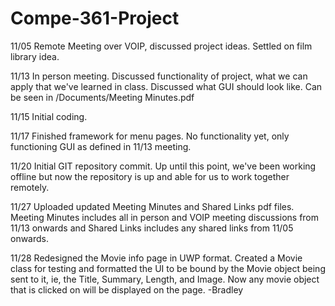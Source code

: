 # Compe-361-Project
11/05
Remote Meeting over VOIP, discussed project ideas. Settled on film library idea. 

11/13
In person meeting. Discussed functionality of project, what we can apply that we've learned in class. Discussed what GUI should look like. Can be seen in /Documents/Meeting Minutes.pdf 

11/15
Initial coding. 

11/17
Finished framework for menu pages. No functionality yet, only functioning GUI as defined in 11/13 meeting. 

11/20
Initial GIT repository commit. Up until this point, we've been working offline but now the repository is up and able for us to work together remotely. 

11/27
Uploaded updated Meeting Minutes and Shared Links pdf files. Meeting Minutes includes all in person and VOIP meeting discussions from 11/13 onwards and Shared Links includes any shared links from 11/05 onwards. 

11/28 
Redesigned the Movie info page in UWP format. Created a Movie class for testing and formatted the UI to be bound by the Movie object being sent to it, ie, the Title, Summary, Length, and Image. Now any movie object that is clicked on will be displayed on the page. -Bradley
